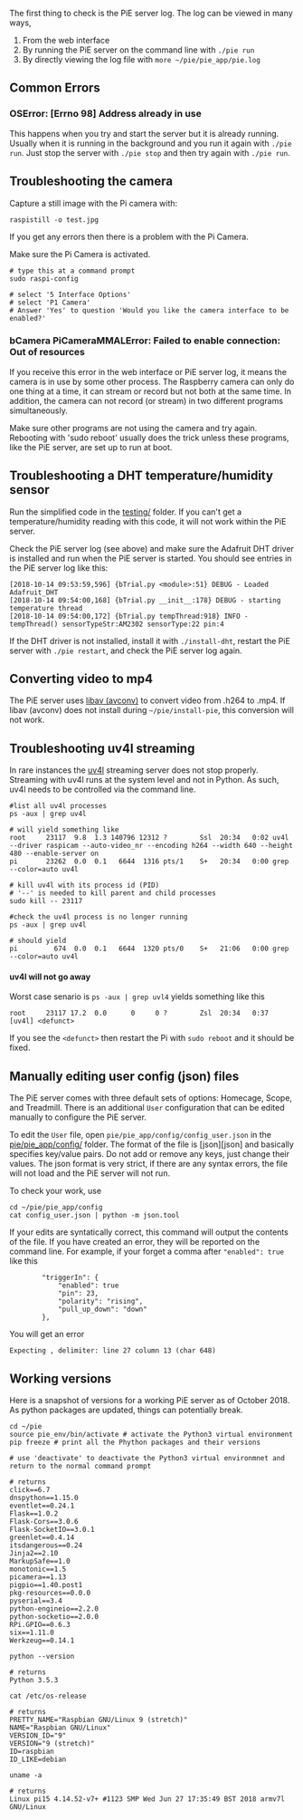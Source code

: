 The first thing to check is the PiE server log. The log can be viewed in many ways,

 1. From the web interface
 2. By running the PiE server on the command line with `./pie run`
 3. By directly viewing the log file with `more ~/pie/pie_app/pie.log`


## Common Errors

### OSError: [Errno 98] Address already in use

This happens when you try and start the server but it is already running. Usually when it is running in the background and you run it again with `./pie run`. Just stop the server with `./pie stop` and then try again with `./pie run`.


## Troubleshooting the camera

Capture a still image with the Pi camera with:

```
raspistill -o test.jpg
```

If you get any errors then there is a problem with the Pi Camera.

Make sure the Pi Camera is activated.

```
# type this at a command prompt
sudo raspi-config

# select '5 Interface Options'
# select 'P1 Camera'
# Answer 'Yes' to question 'Would you like the camera interface to be enabled?'
```

### bCamera PiCameraMMALError: Failed to enable connection: Out of resources

If you receive this error in the web interface or PiE server log, it means the camera is in use by some other process. The Raspberry camera can only do one thing at a time, it can stream or record but not both at the same time. In addition, the camera can not record (or stream) in two different programs simultaneously.

Make sure other programs are not using the camera and try again. Rebooting with 'sudo reboot' usually does the trick unless these programs, like the PiE server, are set up to run at boot.


## Troubleshooting a DHT temperature/humidity sensor

Run the simplified code in the [testing/](testing/) folder. If you can't get a temperature/humidity reading with this code, it will not work within the PiE server.

Check the PiE server log (see above) and make sure the Adafruit DHT driver is installed and run when the PiE server is started. You should see entries in the PiE server log like this:

	[2018-10-14 09:53:59,596] {bTrial.py <module>:51} DEBUG - Loaded Adafruit_DHT
	[2018-10-14 09:54:00,168] {bTrial.py __init__:178} DEBUG - starting temperature thread
	[2018-10-14 09:54:00,172] {bTrial.py tempThread:918} INFO - tempThread() sensorTypeStr:AM2302 sensorType:22 pin:4

If the DHT driver is not installed, install it with `./install-dht`, restart the PiE server with `./pie restart`, and check the PiE server log again.

## Converting video to mp4

The PiE server uses [libav (avconv)][libav] to convert video from .h264 to .mp4. If libav (avconv) does not install during `~/pie/install-pie`, this conversion will not work.

## Troubleshooting uv4l streaming

In rare instances the [uv4l][uv4l] streaming server does not stop properly. Streaming with uv4l runs at the system level and not in Python. As such, uv4l needs to be controlled via the command line.

```
#list all uv4l processes
ps -aux | grep uv4l

# will yield something like
root     23117  9.8  1.3 140796 12312 ?        Ssl  20:34   0:02 uv4l --driver raspicam --auto-video_nr --encoding h264 --width 640 --height 480 --enable-server on
pi       23262  0.0  0.1   6644  1316 pts/1    S+   20:34   0:00 grep --color=auto uv4l

# kill uv4l with its process id (PID)
# '--' is needed to kill parent and child processes
sudo kill -- 23117

#check the uv4l process is no longer running
ps -aux | grep uv4l

# should yield
pi         674  0.0  0.1   6644  1320 pts/0    S+   21:06   0:00 grep --color=auto uv4l
```

#### uv4l will not go away

Worst case senario is `ps -aux | grep uvl4` yields something like this

```
root     23117 17.2  0.0      0     0 ?        Zsl  20:34   0:37 [uv4l] <defunct>
```

If you see the `<defunct>` then restart the Pi with `sudo reboot` and it should be fixed.

## Manually editing user config (json) files

The PiE server comes with three default sets of options: Homecage, Scope, and Treadmill. There is an additional `User` configuration that can be edited manually to configure the PiE server.

To edit the `User` file, open `pie/pie_app/config/config_user.json` in the [pie/pie_app/config/](config-folder) folder. The format of the file is [json][json] and basically specifies key/value pairs. Do not add or remove any keys, just change their values. The json format is very strict, if there are any syntax errors, the file will not load and the PiE server will not run.

To check your work, use

```
cd ~/pie/pie_app/config
cat config_user.json | python -m json.tool
```

If your edits are syntatically correct, this command will output the contents of the file. If you have created an error, they will be reported on the command line. For example, if your forget a comma  after `"enabled": true` like this

```
        "triggerIn": {
            "enabled": true
            "pin": 23,
            "polarity": "rising",
            "pull_up_down": "down"
        },
```

You will get an error

```
Expecting , delimiter: line 27 column 13 (char 648)
```


## Working versions

Here is a snapshot of versions for a working PiE server as of October 2018. As python packages are updated, things can potentially break.

```
cd ~/pie
source pie_env/bin/activate # activate the Python3 virtual environment
pip freeze # print all the Phython packages and their versions

# use 'deactivate' to deactivate the Python3 virtual environmnet and return to the normal command prompt
```

```
# returns
click==6.7
dnspython==1.15.0
eventlet==0.24.1
Flask==1.0.2
Flask-Cors==3.0.6
Flask-SocketIO==3.0.1
greenlet==0.4.14
itsdangerous==0.24
Jinja2==2.10
MarkupSafe==1.0
monotonic==1.5
picamera==1.13
pigpio==1.40.post1
pkg-resources==0.0.0
pyserial==3.4
python-engineio==2.2.0
python-socketio==2.0.0
RPi.GPIO==0.6.3
six==1.11.0
Werkzeug==0.14.1
```

```
python --version
```

```
# returns
Python 3.5.3
```

```
cat /etc/os-release
```

```
# returns
PRETTY_NAME="Raspbian GNU/Linux 9 (stretch)"
NAME="Raspbian GNU/Linux"
VERSION_ID="9"
VERSION="9 (stretch)"
ID=raspbian
ID_LIKE=debian
```

```
uname -a
```

```
# returns
Linux pi15 4.14.52-v7+ #1123 SMP Wed Jun 27 17:35:49 BST 2018 armv7l GNU/Linux
```

[uv4l]: https://www.linux-projects.org/uv4l/
[libav]: https://libav.org/
[config-folder]: https://github.com/cudmore/pie/tree/master/pie_app/config
